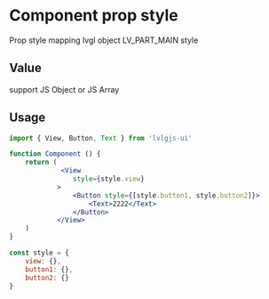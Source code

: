 # Component prop style

Prop style mapping lvgl object LV_PART_MAIN style

## Value
support JS Object or JS Array

## Usage
```jsx
import { View, Button, Text } from 'lvlgjs-ui'

function Component () {
    return (
             <View
                style={style.view}
            >
                <Button style={[style.button1, style.button2]}>
                    <Text>2222</Text>
                </Button>
            </View>
    )
}

const style = {
    view: {},
    button1: {},
    button2: {}
}
```